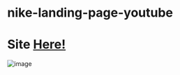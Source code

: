 # nike-landing-page-youtube
# Site <a href="https://nike-ladingpage.netlify.app">Here!</a>
![image](https://user-images.githubusercontent.com/82785683/192347260-c2259165-9bcf-47f5-aebf-364f68e6488d.png)
